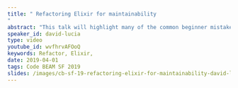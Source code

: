 ```yaml
---
title: " Refactoring Elixir for maintainability
"
abstract: "This talk will highlight many of the common beginner mistakes and often alternative patterns to writing code that tend to be more maintainable over time."
speaker_id: david-lucia
type: video
youtube_id: wvfhrvAFOoQ
keywords: Refactor, Elixir,
date: 2019-04-01
tags: Code BEAM SF 2019
slides: /images/cb-sf-19-refactoring-elixir-for-maintainability-david-lucia.pdf
---
```


